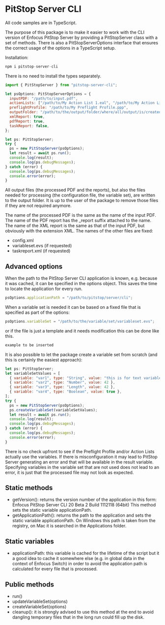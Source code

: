 # PitStop Server CLI

All code samples are in TypeScript.

The purpose of this package is to make it easier to work with the CLI version of
Enfocus PitStop Server by providing a PitStopServer class with a set of methods. There is also a PitStopServerOptions interface that ensures the correct usage of the options in a TypeScript setup.

Installation:

```javascript
npm i pitstop-server-cli
```

There is no need to install the types separately.

```javascript
import { PitStopServer } from "pitstop-server-cli";

let psOptions: PitStopServerOptions = {
  inputPDF: "/path/to/input.pdf",
  actionLists: ["/path/to/My Action List 1.eal", "/path/to/My Action List 2.eal"],
  preflightProfile: "/path/to/My Preflight Profile.ppp",
  outputFolder: "/path/to/the/output/folder/where/all/output/is/created",
  xmlReport: true,
  pdfReport: true,
  taskReport: false,
};

let ps: PitStopServer;
try {
  ps = new PitStopServer(psOptions);
  let result = await ps.run();
  console.log(result);
  console.log(ps.debugMessages);
} catch (error) {
  console.log(ps.debugMessages);
  console.error(error);
}
```

All output files (the processed PDF and the reports), but also the files needed for processing (the configuration file, the variable set), are written to the output folder. It is up to the user of the package to remove those files if they are not required anymore.

The name of the processed PDF is the same as the name of the input PDF. The name of the PDF report has the \_report suffix attached to the name. The name of the XML report is the same as that of the input PDF, but obviously with the extension XML. The names of the other files are fixed:

- config.xml
- variableset.evs (if requested)
- taskreport.xml (if requested)

## Advanced options

When the path to the PitStop Server CLI application is known, e.g. because it
was cached, it can be specified in the options object. This saves the time to locate the application for every run.

```javascript
psOptions.applicationPath = "/path/to/pitstop/server/cli";
```

When a variable set is needed it can be based on a fixed file that is specified as part of the options:

```javascript
psOptions.variableSet = "/path/to/the/variable/set/variableset.evs";
```

or if the file is just a template and it needs modification this can be done like this.

```javascript
example to be inserted
```

It is also possible to let the package create a variable set from scratch (and this is certainly the easiest approach):

```javascript
let ps: PitStopServer;
let variableSetValues = [
  { variable: "var1", type: "String", value: "this is for text variables" },
  { variable: "var2", type: "Number", value: 42 },
  { variable: "var3", type: "Length", value: 42 },
  { variable: "var4", type: "Boolean", value: true },
];
try {
  ps = new PitStopServer(psOptions);
  ps.createVariableSet(variableSetValues);
  let result = await ps.run();
  console.log(result);
  console.log(ps.debugMessages);
} catch (error) {
  console.log(ps.debugMessages);
  console.error(error);
}
```

There is no check upfront to see if the Preflight Profile and/or Action Lists actually use the variables. If there is misconfiguration
it may lead to PitStop Server generating an error and that will be available in the result variable. Specifying variables in the variable set that are not used
does not lead to an error, it is just that the processed file may not look as expected.

## Static methods

- getVersion(): returns the version number of the application in this form:
  Enfocus PitStop Server CLI 20 Beta 2 Build 1112118 (64bit)
  This method sets the static variable applicationPath.
- getApplicationPath(): returns the path to the application and sets the static variable applicationPath. On Windows this path is taken from the registry, on Mac it is searched in the Applications folder.

## Static variables

- applicationPath: this variable is cached for the lifetime of the script but it a good idea to cache it somewhere else (e.g. in global data in the context of Enfocus Switch) in order to avoid the application path is calculated for every file that is processed.

## Public methods

- run()
- updateVariableSet(options)
- createVariableSet(options)
- cleanup(): it is strongly advised to use this method at the end to avoid dangling temporary files that in the long run could fill up the disk.

